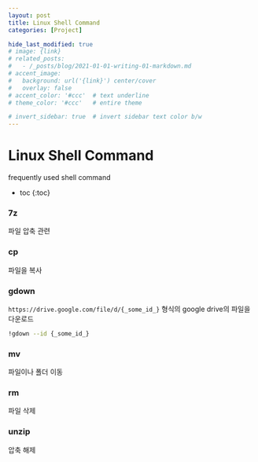 ```yaml
---
layout: post
title: Linux Shell Command
categories: [Project]

hide_last_modified: true
# image: {link}
# related_posts:
#   - /_posts/blog/2021-01-01-writing-01-markdown.md
# accent_image: 
#   background: url('{link}') center/cover
#   overlay: false
# accent_color: '#ccc'  # text underline
# theme_color: '#ccc'   # entire theme

# invert_sidebar: true  # invert sidebar text color b/w
---
```


# Linux Shell Command

frequently used shell command

- toc
{:toc}

### 7z

파일 압축 관련

### cp

파일을 복사

### gdown

 `https://drive.google.com/file/d/{_some_id_}` 형식의 google drive의 파일을 다운로드

~~~sh
!gdown --id {_some_id_}
~~~

### mv

파일이나 폴더 이동

### rm

파일 삭제

### unzip

압축 해제

